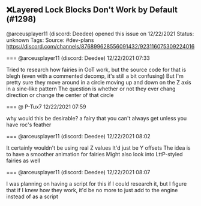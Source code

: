 ## ❌Layered Lock Blocks Don't Work by Default (#1298)
@arceusplayer11 (discord: Deedee) opened this issue on 12/22/2021
Status: unknown
Tags: 
Source: #dev-plans https://discord.com/channels/876899628556091432/923116075309224016


=== @arceusplayer11 (discord: Deedee) 12/22/2021 07:33

Tried to research how fairies in OoT work, but the source code for that is blegh (even with a commented decomp, it's still a bit confusing)
But I'm pretty sure they move around in a circle moving up and down on the Z axis in a sine-like pattern
The question is whether or not  they ever chang direction or change the center of that circle

=== @ P-Tux7 12/22/2021 07:59

why would this be desirable? a fairy that you can't always get unless you have roc's feather

=== @arceusplayer11 (discord: Deedee) 12/22/2021 08:02

It certainly wouldn't be using real Z values
It'd just be Y offsets
The idea is to have a smoother animation for fairies
Might also look into LttP-styled fairies as well

=== @arceusplayer11 (discord: Deedee) 12/22/2021 08:07

I was planning on having a script for this if I could research it, but I figure that if I knew how they work, it'd be no more to just add to the engine instead of as a script
